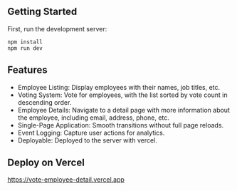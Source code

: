 ## Getting Started

First, run the development server:

```
npm install 
npm run dev
```

## Features

- Employee Listing: Display employees with their names, job titles, etc.
- Voting System: Vote for employees, with the list sorted by vote count in descending order.
- Employee Details: Navigate to a detail page with more information about the employee, including email, address, phone, etc.
- Single-Page Application: Smooth transitions without full page reloads.
- Event Logging: Capture user actions for analytics.
- Deployable: Deployed to the server with vercel.

## Deploy on Vercel

https://vote-employee-detail.vercel.app
